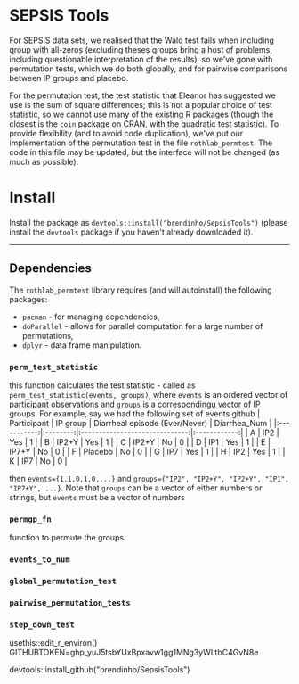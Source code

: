 # SEPSIS Tools
For SEPSIS data sets, we realised that the Wald test fails when including group 
with all-zeros (excluding theses groups bring a host of problems, including 
questionable interpretation of the results), so we've gone with permutation 
tests, which we do both globally, and for pairwise comparisons between IP groups 
and placebo.

For the permutation test, the test statistic that Eleanor has suggested we use 
is the sum of square differences; this is not a popular choice of test statistic, 
so we cannot use many of the existing R packages (though the closest is the 
`coin` package on CRAN, with the quadratic test statistic). To provide 
flexibility (and to avoid code duplication), we've put our implementation of the 
permutation test in the file `rothlab_permtest`. The code in this file may be 
updated, but the interface will not be changed (as much as possible).

# Install
Install the package as `devtools::install("brendinho/SepsisTools")` (please install the `devtools` package if you haven't already downloaded it).

-----
## Dependencies
The `rothlab_permtest` library requires (and will autoinstall) the following 
packages:
* `pacman` - for managing dependencies,
* `doParallel` - allows for parallel computation for a large number of 
        permutations,
* `dplyr` - data frame manipulation.

### `perm_test_statistic`
this function calculates the test statistic - called as `perm_test_statistic(events, groups)`, 
where `events` is an ordered vector of participant observations and `groups` is 
a correspondingu vector of IP groups. For example, say we had the following set 
of events
github
| Participant | IP group | Diarrheal episode (Ever/Never) | Diarrhea_Num |
|:-----------:|:--------:|:------------------------------:|:------------:|
|      A      |    IP2   |               Yes              |       1      |
|      B      |   IP2+Y  |               Yes              |       1      |
|      C      |   IP2+Y  |               No               |       0      |
|      D      |    IP1   |               Yes              |       1      |
|      E      |   IP7+Y  |               No               |       0      |
|      F      |  Placebo |               No               |       0      |
|      G      |    IP7   |               Yes              |       1      |
|      H      |    IP2   |               Yes              |       1      |
|      K      |    IP7   |               No               |       0      |

then `events={1,1,0,1,0,...}` and 
`groups={"IP2", "IP2+Y", "IP2+Y", "IP1", "IP7+Y", ...}`. Note that `groups` can 
be a vector of either numbers or strings, but `events` must be a vector of 
numbers

### `permgp_fn`
function to permute the groups

### `events_to_num`

### `global_permutation_test`

### `pairwise_permutation_tests`

### `step_down_test`


usethis::edit_r_environ()
GITHUBTOKEN=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

 devtools::install_github("brendinho/SepsisTools")

